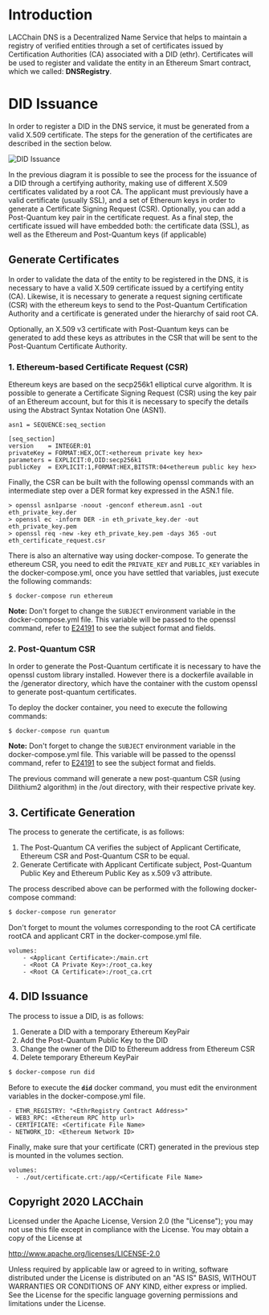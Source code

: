# Introduction

LACChain DNS is a Decentralized Name Service that helps to maintain a registry of verified entities through a set of certificates issued by Certification Authorities (CA) associated with a DID (ethr). 
Certificates will be used to register and validate the entity in an Ethereum Smart contract, which we called: **DNSRegistry**.

# DID Issuance
In order to register a DID in the DNS service, it must be generated from a valid X.509 certificate. The steps for the generation of the certificates are described in the section below.

![DID Issuance](did_issuance.png?raw=true "DID Issuance Diagram") 

In the previous diagram it is possible to see the process for the issuance of a DID through a certifying authority, 
making use of different X.509 certificates validated by a root CA. 
The applicant must previously have a valid certificate (usually SSL), and a set of Ethereum keys in order to generate a Certificate Signing Request (CSR). 
Optionally, you can add a Post-Quantum key pair in the certificate request. 
As a final step, the certificate issued will have embedded both: the certificate data (SSL), as well as the Ethereum and Post-Quantum keys (if applicable)

## Generate Certificates

In order to validate the data of the entity to be registered in the DNS, it is necessary to have a valid X.509 certificate issued by a certifying entity (CA). Likewise, it is necessary to generate a request signing certificate (CSR) with the ethereum keys to send to the Post-Quantum Certification Authority and a certificate is generated under the hierarchy of said root CA.

Optionally, an X.509 v3 certificate with Post-Quantum keys can be generated to add these keys as attributes in the CSR that will be sent to the Post-Quantum Certificate Authority.

### 1. Ethereum-based Certificate Request (CSR)
Ethereum keys are based on the secp256k1 elliptical curve algorithm. 
It is possible to generate a Certificate Signing Request (CSR) using the key pair of an Ethereum account, 
but for this it is necessary to specify the details using the Abstract Syntax Notation One (ASN1).

```
asn1 = SEQUENCE:seq_section
 
[seq_section]
version    = INTEGER:01
privateKey = FORMAT:HEX,OCT:<ethereum private key hex>
parameters = EXPLICIT:0,OID:secp256k1
publicKey  = EXPLICIT:1,FORMAT:HEX,BITSTR:04<ethereum public key hex>
```

Finally, the CSR can be built with the following openssl commands with an intermediate step over a DER format key expressed in the ASN.1 file.

```
> openssl asn1parse -noout -genconf ethereum.asn1 -out eth_private_key.der 
> openssl ec -inform DER -in eth_private_key.der -out eth_private_key.pem 
> openssl req -new -key eth_private_key.pem -days 365 -out eth_certificate_request.csr
```

There is also an alternative way using docker-compose. To generate the ethereum CSR, you need to edit the ``PRIVATE_KEY`` and ``PUBLIC_KEY`` variables in the docker-compose.yml,
once you have settled that variables, just execute the following commands:

```shell
$ docker-compose run ethereum
```

**Note:** Don't forget to change the ``SUBJECT`` environment variable in the docker-compose.yml file. This variable will be passed to the openssl command, refer to [E24191](https://docs.oracle.com/cd/E24191_01/common/tutorials/authz_cert_attributes.html) to see the subject format and fields.

### 2. Post-Quantum CSR

In order to generate the Post-Quantum certificate it is necessary to have the openssl custom library installed. 
However there is a dockerfile available in the /generator directory, which have the container with the custom openssl
to generate post-quantum certificates.

To deploy the docker container, you need to execute the following commands:

```shell
$ docker-compose run quantum
```

**Note:** Don't forget to change the ``SUBJECT`` environment variable in the docker-compose.yml file. This variable will be passed to the openssl command, refer to [E24191](https://docs.oracle.com/cd/E24191_01/common/tutorials/authz_cert_attributes.html) to see the subject format and fields.

The previous command will generate a new post-quantum CSR (using Dilithium2 algorithm) in the /out directory, with their respective private key.  

## 3. Certificate Generation

The process to generate the certificate, is as follows:
1. The Post-Quantum CA verifies the subject of Applicant Certificate, Ethereum CSR and Post-Quantum CSR to be equal.
2. Generate Certificate with Applicant Certificate subject, Post-Quantum Public Key and Ethereum Public Key as x.509 v3 attribute.

The process described above can be performed with the following docker-compose command:

```bash
$ docker-compose run generator
```

Don't forget to mount the volumes corresponding to the root CA certificate rootCA and applicant CRT in the docker-compose.yml file.

```
volumes:
    - <Applicant Certificate>:/main.crt
    - <Root CA Private Key>:/root_ca.key
    - <Root CA Certificate>:/root_ca.crt
```

## 4. DID Issuance

The process to issue a DID, is as follows:

1. Generate a DID with a temporary Ethereum KeyPair
2. Add the Post-Quantum Public Key to the DID
3. Change the owner of the DID to Ethereum address from Ethereum CSR
4. Delete temporary Ethereum KeyPair

```bash
$ docker-compose run did
```

Before to execute the **```did```** docker command, you must edit the environment variables in the docker-compose.yml file.

```
- ETHR_REGISTRY: "<EthrRegistry Contract Address>"
- WEB3_RPC: <Ethereum RPC http url>
- CERTIFICATE: <Certificate File Name>
- NETWORK_ID: <Ethereum Network ID>
```

Finally, make sure that your certificate (CRT) generated in the previous step is mounted in the volumes section.
``` 
volumes:
  - ./out/certificate.crt:/app/<Certificate File Name>
```

## Copyright 2020 LACChain

Licensed under the Apache License, Version 2.0 (the "License");
you may not use this file except in compliance with the License.
You may obtain a copy of the License at

http://www.apache.org/licenses/LICENSE-2.0

Unless required by applicable law or agreed to in writing, software
distributed under the License is distributed on an "AS IS" BASIS,
WITHOUT WARRANTIES OR CONDITIONS OF ANY KIND, either express or implied.
See the License for the specific language governing permissions and
limitations under the License.